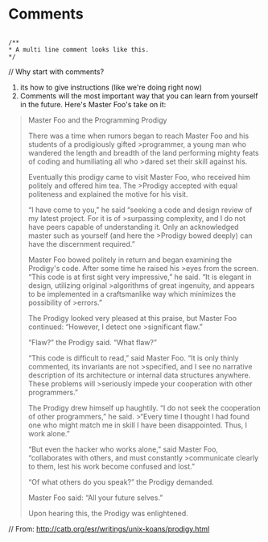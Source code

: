 
# Comments

```// A Single line Comment is like this line right here. Two backslashes

/**
* A multi line comment looks like this.
*/
```

// Why start with comments?

1. its how to give instructions (like we're doing right now)
2. Comments will the most important way that you can learn from yourself in the future. Here's Master Foo's take on it:


>Master Foo and the Programming Prodigy
>
>There was a time when rumors began to reach Master Foo and his students of a prodigiously gifted >programmer, a young man who 
>wandered the length and breadth of the land performing mighty feats of coding and humiliating all who >dared set their skill
>against his.
>
>Eventually this prodigy came to visit Master Foo, who received him politely and offered him tea. The >Prodigy accepted with
>equal politeness and explained the motive for his visit.
>
>“I have come to you,” he said “seeking a code and design review of my latest project. For it is of >surpassing complexity, and I
>do not have peers capable of understanding it. Only an acknowledged master such as yourself (and here the >Prodigy bowed deeply) 
>can have the discernment required.”
>
>Master Foo bowed politely in return and began examining the Prodigy's code. After some time he raised his >eyes from the screen. 
>“This code is at first sight very impressive,” he said. “It is elegant in design, utilizing original >algorithms of great 
>ingenuity, and appears to be implemented in a craftsmanlike way which minimizes the possibility of >errors.”
>
>The Prodigy looked very pleased at this praise, but Master Foo continued: “However, I detect one >significant flaw.”
>
>“Flaw?” the Prodigy said. “What flaw?”
>
>“This code is difficult to read,” said Master Foo. “It is only thinly commented, its invariants are not >specified, and I see no
>narrative description of its architecture or internal data structures anywhere. These problems will >seriously impede your 
>cooperation with other programmers.”
>
>The Prodigy drew himself up haughtily. “I do not seek the cooperation of other programmers,” he said. >“Every time I thought I 
>had found one who might match me in skill I have been disappointed. Thus, I work alone.”
>
>“But even the hacker who works alone,” said Master Foo, “collaborates with others, and must constantly >communicate clearly to 
>them, lest his work become confused and lost.”
>
>“Of what others do you speak?” the Prodigy demanded.
>
>Master Foo said: “All your future selves.”
>
>Upon hearing this, the Prodigy was enlightened.


// From: http://catb.org/esr/writings/unix-koans/prodigy.html